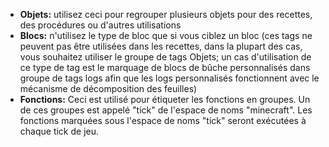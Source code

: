 * **Objets:** utilisez ceci pour regrouper plusieurs objets pour des recettes, des procédures ou d'autres utilisations
* **Blocs:** n'utilisez le type de bloc que si vous ciblez un bloc (ces tags ne peuvent pas être utilisées dans les recettes,
dans la plupart des cas, vous souhaitez utiliser le groupe de tags Objets; un cas d'utilisation de ce type de tag est le marquage de blocs de bûche personnalisés dans
groupe de tags logs afin que les logs personnalisés fonctionnent avec le mécanisme de décomposition des feuilles)
* **Fonctions:** Ceci est utilisé pour étiqueter les fonctions en groupes.
Un de ces groupes est appelé "tick" de l'espace de noms "minecraft".
Les fonctions marquées sous l'espace de noms "tick" seront exécutées à chaque tick de jeu.
